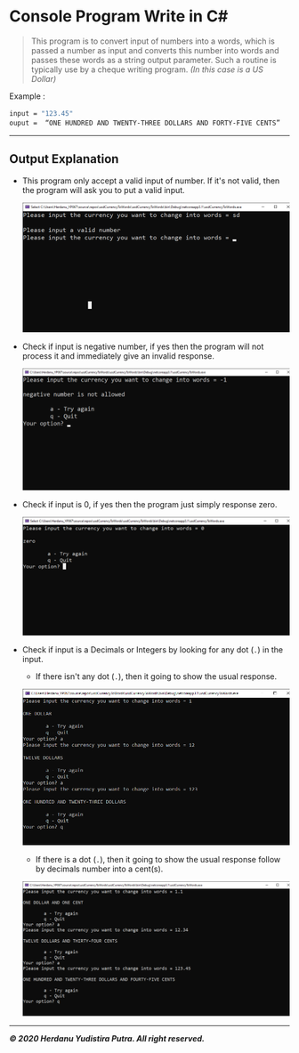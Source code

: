 # Console Program Write in C#

> This program is to convert input of numbers into a words, which is passed a number as input and converts this number into words and passes these words as a string output parameter. Such a routine is typically use by a cheque writing program. _(In this case is a US Dollar)_

Example :

```sh
input = "123.45"
ouput =  “ONE HUNDRED AND TWENTY-THREE DOLLARS AND FORTY-FIVE CENTS” 
```

---

## Output Explanation
- This program only accept a valid input of number. If it's not valid, then the program will ask you to put a valid input.

  ![invalid-input](assets/invalid-input.png)

- Check if input is negative number, if yes then the program will not process it and immediately give an invalid response.

  ![invalid-negative-number](assets/invalid-negative-number.png)

- Check if input is 0, if yes then the program just simply response zero.

  ![zero-response](assets/zero-response.png)

- Check if input is a Decimals or Integers by looking for any dot (`.`) in the input.
  
  - If there isn't any dot (`.`), then it going to show the usual response.

  ![numbers-response](assets/numbers-response.png)

  - If there is a dot (`.`), then it going to show the usual response follow by decimals number into a cent(s).

  ![decimals-response](assets/decimals-response.png)

---

**_&copy; 2020 Herdanu Yudistira Putra. All right reserved._**
